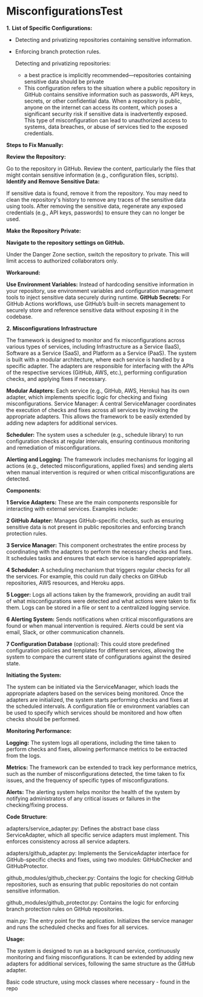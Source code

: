 # MisconfigurationsTest

**1.** **List of Specific Configurations:**
- Detecting and privatizing repositories containing sensitive information.
- Enforcing branch protection rules.

  Detecting and privatizing repositories:
  * a best practice is implicitly recommended—repositories containing sensitive data should be private
  * This configuration refers to the situation where a public repository in GitHub contains sensitive information such as passwords, API keys, secrets, or other confidential data. When a repository is public, anyone on the internet can access its content, which poses a significant security risk if sensitive data is inadvertently exposed. This type of misconfiguration can lead to unauthorized access to systems, data breaches, or abuse of services tied to the exposed credentials.
  
**Steps to Fix Manually:**

**Review the Repository:**

Go to the repository in GitHub.
Review the content, particularly the files that might contain sensitive information (e.g., configuration files, scripts).
**Identify and Remove Sensitive Data:**

If sensitive data is found, remove it from the repository. You may need to clean the repository's history to remove any traces of the sensitive data using tools.
After removing the sensitive data, regenerate any exposed credentials (e.g., API keys, passwords) to ensure they can no longer be used.

**Make the Repository Private:**

**Navigate to the repository settings on GitHub.**

Under the Danger Zone section, switch the repository to private. This will limit access to authorized collaborators only.

**Workaround:**

**Use Environment Variables:** 
Instead of hardcoding sensitive information in your repository, use environment variables and configuration management tools to inject sensitive data securely during runtime.
**GitHub Secrets:** 
For GitHub Actions workflows, use GitHub’s built-in secrets management to securely store and reference sensitive data without exposing it in the codebase.


**2. Misconfigurations Infrastructure**

The framework is designed to monitor and fix misconfigurations across various types of services, including Infrastructure as a Service (IaaS), Software as a Service (SaaS), and Platform as a Service (PaaS). The system is built with a modular architecture, where each service is handled by a specific adapter. The adapters are responsible for interfacing with the APIs of the respective services (GitHub, AWS, etc.), performing configuration checks, and applying fixes if necessary.

**Modular Adapters:** 
Each service (e.g., GitHub, AWS, Heroku) has its own adapter, which implements specific logic for checking and fixing misconfigurations.
Service Manager: A central ServiceManager coordinates the execution of checks and fixes across all services by invoking the appropriate adapters. This allows the framework to be easily extended by adding new adapters for additional services.

**Scheduler:** 
The system uses a scheduler (e.g., schedule library) to run configuration checks at regular intervals, ensuring continuous monitoring and remediation of misconfigurations.

**Alerting and Logging:** 
The framework includes mechanisms for logging all actions (e.g., detected misconfigurations, applied fixes) and sending alerts when manual intervention is required or when critical misconfigurations are detected.

**Components**:

**1 Service Adapters:** These are the main components responsible for interacting with external services. Examples include:

**2 GitHub Adapter:** Manages GitHub-specific checks, such as ensuring sensitive data is not present in public repositories and enforcing branch protection rules.

**3 Service Manager:** This component orchestrates the entire process by coordinating with the adapters to perform the necessary checks and fixes. It schedules tasks and ensures that each service is handled appropriately.

**4 Scheduler:** A scheduling mechanism that triggers regular checks for all the services. For example, this could run daily checks on GitHub repositories, AWS resources, and Heroku apps.

**5 Logger:** Logs all actions taken by the framework, providing an audit trail of what misconfigurations were detected and what actions were taken to fix them. Logs can be stored in a file or sent to a centralized logging service.

**6 Alerting System:** Sends notifications when critical misconfigurations are found or when manual intervention is required. Alerts could be sent via email, Slack, or other communication channels.

**7 Configuration Database** (optional): This could store predefined configuration policies and templates for different services, allowing the system to compare the current state of configurations against the desired state.


**Initiating the System:**

The system can be initiated via the ServiceManager, which loads the appropriate adapters based on the services being monitored. Once the adapters are initialized, the system starts performing checks and fixes at the scheduled intervals.
A configuration file or environment variables can be used to specify which services should be monitored and how often checks should be performed.

**Monitoring Performance:**

**Logging:** The system logs all operations, including the time taken to perform checks and fixes, allowing performance metrics to be extracted from the logs.

**Metrics:** The framework can be extended to track key performance metrics, such as the number of misconfigurations detected, the time taken to fix issues, and the frequency of specific types of misconfigurations.

**Alerts:** The alerting system helps monitor the health of the system by notifying administrators of any critical issues or failures in the checking/fixing process.


**Code Structure**:

adapters/service_adapter.py: 
Defines the abstract base class ServiceAdapter, which all specific service adapters must implement. This enforces consistency across all service adapters.

adapters/github_adapter.py: 
Implements the ServiceAdapter interface for GitHub-specific checks and fixes, using two modules: GitHubChecker and GitHubProtector.

github_modules/github_checker.py: 
Contains the logic for checking GitHub repositories, such as ensuring that public repositories do not contain sensitive information.

github_modules/github_protector.py: 
Contains the logic for enforcing branch protection rules on GitHub repositories.

main.py: The entry point for the application. 
Initializes the service manager and runs the scheduled checks and fixes for all services.

**Usage:**

The system is designed to run as a background service, continuously monitoring and fixing misconfigurations.
It can be extended by adding new adapters for additional services, following the same structure as the GitHub adapter.


Basic code structure, using mock classes where necessary - found in the repo

